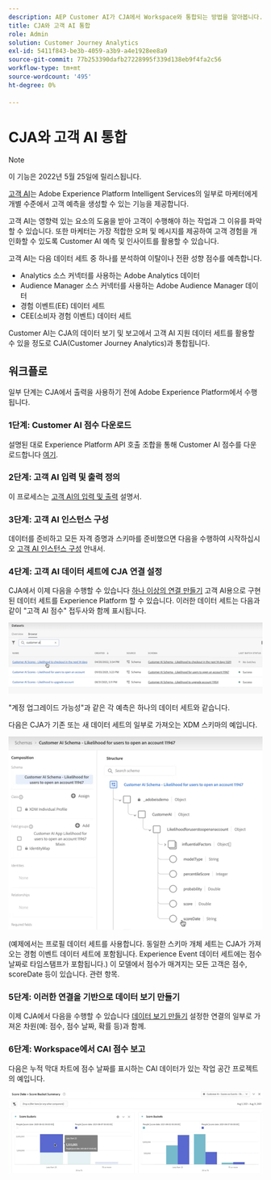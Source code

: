 ```yaml
---
description: AEP Customer AI가 CJA에서 Workspace와 통합되는 방법을 알아봅니다.
title: CJA와 고객 AI 통합
role: Admin
solution: Customer Journey Analytics
exl-id: 5411f843-be3b-4059-a3b9-a4e1928ee8a9
source-git-commit: 77b253390dafb27228995f339d138eb9f4fa2c56
workflow-type: tm+mt
source-wordcount: '495'
ht-degree: 0%

---
```


# CJA와 고객 AI 통합

>[!NOTE]
>
>이 기능은 2022년 5월 25일에 릴리스됩니다.

[고객 AI](https://experienceleague.adobe.com/docs/experience-platform/intelligent-services/customer-ai/overview.html?lang=en)는 Adobe Experience Platform Intelligent Services의 일부로 마케터에게 개별 수준에서 고객 예측을 생성할 수 있는 기능을 제공합니다.

고객 AI는 영향력 있는 요소의 도움을 받아 고객이 수행해야 하는 작업과 그 이유를 파악할 수 있습니다. 또한 마케터는 가장 적합한 오퍼 및 메시지를 제공하여 고객 경험을 개인화할 수 있도록 Customer AI 예측 및 인사이트를 활용할 수 있습니다.

고객 AI는 다음 데이터 세트 중 하나를 분석하여 이탈이나 전환 성향 점수를 예측합니다.

* Analytics 소스 커넥터를 사용하는 Adobe Analytics 데이터
* Audience Manager 소스 커넥터를 사용하는 Adobe Audience Manager 데이터
* 경험 이벤트(EE) 데이터 세트
* CEE(소비자 경험 이벤트) 데이터 세트

Customer AI는 CJA의 데이터 보기 및 보고에서 고객 AI 지원 데이터 세트를 활용할 수 있을 정도로 CJA(Customer Journey Analytics)과 통합됩니다.

## 워크플로

일부 단계는 CJA에서 출력을 사용하기 전에 Adobe Experience Platform에서 수행됩니다.

### 1단계: Customer AI 점수 다운로드

설명된 대로 Experience Platform API 호출 조합을 통해 Customer AI 점수를 다운로드합니다 [여기](https://experienceleague.adobe.com/docs/experience-platform/intelligent-services/customer-ai/getting-started.html?lang=en#downloading-customer-ai-scores).

### 2단계: 고객 AI 입력 및 출력 정의

이 프로세스는 [고객 AI의 입력 및 출력](https://experienceleague.adobe.com/docs/experience-platform/intelligent-services/customer-ai/input-output.html?lang=en) 설명서.

### 3단계: 고객 AI 인스턴스 구성

데이터를 준비하고 모든 자격 증명과 스키마를 준비했으면 다음을 수행하여 시작하십시오 [고객 AI 인스턴스 구성](https://experienceleague.adobe.com/docs/experience-platform/intelligent-services/customer-ai/user-guide/configure.html?lang=en) 안내서.

### 4단계: 고객 AI 데이터 세트에 CJA 연결 설정

CJA에서 이제 다음을 수행할 수 있습니다 [하나 이상의 연결 만들기](/help/connections/create-connection.md) 고객 AI용으로 구현된 데이터 세트를 Experience Platform 할 수 있습니다. 이러한 데이터 세트는 다음과 같이 &quot;고객 AI 점수&quot; 접두사와 함께 표시됩니다.

![차이점수](assets/cai-scores.png)

&quot;계정 업그레이드 가능성&quot;과 같은 각 예측은 하나의 데이터 세트와 같습니다.

다음은 CJA가 기존 또는 새 데이터 세트의 일부로 가져오는 XDM 스키마의 예입니다.

![CAI 스키마](assets/cai-schema.png)

(예제에서는 프로필 데이터 세트를 사용합니다. 동일한 스키마 개체 세트는 CJA가 가져오는 경험 이벤트 데이터 세트에 포함됩니다. Experience Event 데이터 세트에는 점수 날짜로 타임스탬프가 포함됩니다.) 이 모델에서 점수가 매겨지는 모든 고객은 점수, scoreDate 등이 있습니다. 관련 항목.

### 5단계: 이러한 연결을 기반으로 데이터 보기 만들기

이제 CJA에서 다음을 수행할 수 있습니다 [데이터 보기 만들기](/help/data-views/create-dataview.md) 설정한 연결의 일부로 가져온 차원(예: 점수, 점수 날짜, 확률 등)과 함께.

### 6단계: Workspace에서 CAI 점수 보고

다음은 누적 막대 차트에 점수 날짜를 표시하는 CAI 데이터가 있는 작업 공간 프로젝트의 예입니다.

![점수 버킷](assets/workspace-scores.png)

